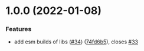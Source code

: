 # 1.0.0 (2022-01-08)


### Features

* add esm builds of libs ([#34](https://github.com/grammyjs/storages/issues/34)) ([74fd6b5](https://github.com/grammyjs/storages/commit/74fd6b58e8ac75274acabe3291b122dd7d430a2e)), closes [#33](https://github.com/grammyjs/storages/issues/33)



